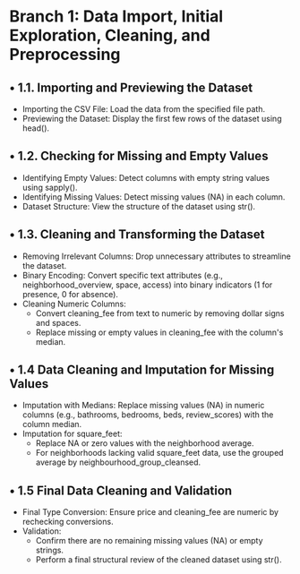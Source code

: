 # Branch 1: Data Import, Initial Exploration, Cleaning, and Preprocessing
## •	1.1. Importing and Previewing the Dataset
- Importing the CSV File: Load the data from the specified file path.
- Previewing the Dataset: Display the first few rows of the dataset using head().

## •	1.2. Checking for Missing and Empty Values
- Identifying Empty Values: Detect columns with empty string values using sapply().
- Identifying Missing Values: Detect missing values (NA) in each column.
- Dataset Structure: View the structure of the dataset using str().

## •	1.3. Cleaning and Transforming the Dataset
- Removing Irrelevant Columns: Drop unnecessary attributes to streamline the dataset.
- Binary Encoding: Convert specific text attributes (e.g., neighborhood_overview, space, access) into binary indicators (1 for presence, 0 for absence).
- Cleaning Numeric Columns:
  - Convert cleaning_fee from text to numeric by removing dollar signs and spaces.
  - Replace missing or empty values in cleaning_fee with the column's median.   

## •	1.4  Data Cleaning and Imputation for Missing Values
- Imputation with Medians: Replace missing values (NA) in numeric columns (e.g., bathrooms, bedrooms, beds, review_scores) with the column median.
- Imputation for square_feet:
  - Replace NA or zero values with the neighborhood average.
  - For neighborhoods lacking valid square_feet data, use the grouped average by neighbourhood_group_cleansed.
## •	1.5 Final Data Cleaning and Validation
- Final Type Conversion: Ensure price and cleaning_fee are numeric by rechecking conversions.
-	Validation:
    - Confirm there are no remaining missing values (NA) or empty strings.
    - Perform a final structural review of the cleaned dataset using str().


